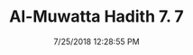 ---
title        : "Al-Muwatta Hadith 7. 7"
date         : 7/25/2018 12:28:55 PM
draft        : false
type         : "hadith"
layout       : "hadith"
BookCode     : "AMH"
VolumeNumber : "7"
HadithNumber : "7"
categories  :  ["Prayer, Tahajjud - Concerning Prayer in the Night"]
---